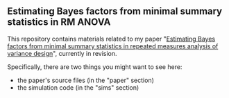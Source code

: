 ## Estimating Bayes factors from minimal summary statistics in RM ANOVA

This repository contains materials related to my paper "[Estimating Bayes factors from minimal summary statistics in repeated measures analysis of variance design](https://arxiv.org/abs/1905.05569)", currently in revision.

Specifically, there are two things you might want to see here:
- the paper's source files (in the "paper" section)
- the simulation code (in the "sims" section)


